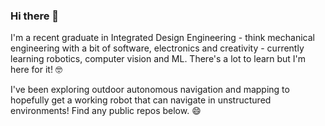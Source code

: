 ### Hi there 👋


I'm a recent graduate in Integrated Design Engineering - think mechanical engineering with a bit of software, electronics and creativity - currently learning robotics, computer vision and ML. There's a lot to learn but I'm here for it! 🤓

I've been exploring outdoor autonomous navigation and mapping to hopefully get a working robot that can navigate in unstructured environments! Find any public repos below. 😄


<!--
**jorgemia/jorgemia** is a ✨ _special_ ✨ repository because its `README.md` (this file) appears on your GitHub profile.

Here are some ideas to get you started:

- 🔭 I’m currently working on ...
- 🌱 I’m currently learning ...
- 👯 I’m looking to collaborate on ...
- 🤔 I’m looking for help with ...
- 💬 Ask me about ...
- 📫 How to reach me: ...
- 😄 Pronouns: ...
- ⚡ Fun fact: ...
-->
